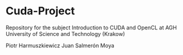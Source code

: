 # Cuda-Project

Repository for the subject Introduction to CUDA and OpenCL at AGH University of Science and Technology (Krakow)

Piotr Harmuszkiewicz
Juan Salmerón Moya
